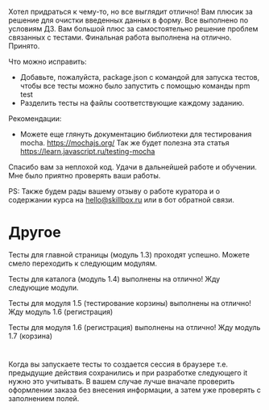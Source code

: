 Хотел придраться к чему-то, но все выглядит отлично! Вам плюсик за решение для очистки введенных данных в форму.
Все выполнено по условиям ДЗ. Вам большой плюс за самостоятельно решение проблем связанных с тестами. Финальная работа выполнена на отлично.
Принято.


Что можно исправить:
- Добавьте, пожалуйста, package.json c командой для запуска тестов, чтобы все тесты можно было запустить с помощью команды npm test
- Разделить тесты на файлы соответствующие каждому заданию.


Рекомендации:
- Можете еще глянуть документацию библиотеки для тестирования mocha.
https://mochajs.org/
Так же будет полезна эта статья
https://learn.javascript.ru/testing-mocha

Спасибо вам за неплохой код. Удачи в дальнейшей работе и обучении. Мне было приятно проверять ваши работы.

PS: Также будем рады вашему отзыву о работе куратора и о содержании курса на hello@skillbox.ru или в бот обратной связи.


# Другое
Тесты для главной страницы (модуль 1.3) проходят успешно. Можете смело переходить к следующим модулям.

Тесты для каталога (модуль 1.4) выполнены на отлично! Жду следующие модули.

Тесты для модуля 1.5 (тестирование корзины) выполнены на отлично! Жду модуль 1.6 (регистрация)

Тесты для модуля 1.6 (регистрация) выполнены на отлично! Жду модуль 1.7 (корзина)

#
Когда вы запускаете тесты то создается сессия в браузере т.е. предыдущие действия сохранились и при разработке следующего it нужно это учитывать. В вашем случае лучше вначале проверить оформлении заказа без внесения информации, а затем уже  проверять с заполнением полей.
